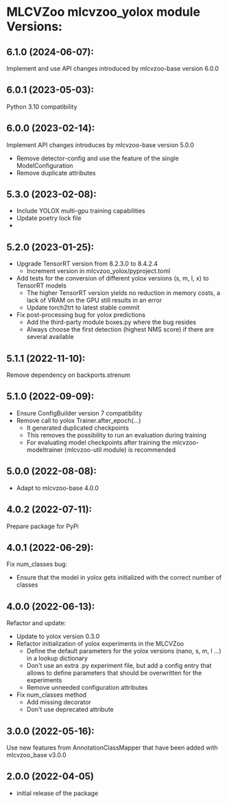 # MLCVZoo mlcvzoo_yolox module Versions:

6.1.0 (2024-06-07):
------------------
Implement and use API changes introduced by mlcvzoo-base version 6.0.0

6.0.1 (2023-05-03):
------------------
Python 3.10 compatibility

6.0.0 (2023-02-14):
------------------
Implement API changes introduces by mlcvzoo-base version 5.0.0
- Remove detector-config and use the feature of the single ModelConfiguration
- Remove duplicate attributes

5.3.0 (2023-02-08):
------------------
- Include YOLOX multi-gpu training capabilities
- Update poetry lock file
-
5.2.0 (2023-01-25):
------------------
- Upgrade TensorRT version from 8.2.3.0 to 8.4.2.4
  - Increment version in mlcvzoo_yolox/pyproject.toml
- Add tests for the conversion of different yolox versions (s, m, l, x) to TensorRT models
  - The higher TensorRT version yields no reduction in memory costs,
    a lack of VRAM on the GPU still results in an error
  - Update torch2trt to latest stable commit
- Fix post-processing bug for yolox predictions
  - Add the third-party module boxes.py where the bug resides
  - Always choose the first detection (highest NMS score) if there are several available

5.1.1 (2022-11-10):
------------------
Remove dependency on backports.strenum

5.1.0 (2022-09-09):
------------------
- Ensure ConfigBuilder version 7 compatibility
- Remove call to yolox Trainer.after_epoch(...)
  - It generated duplicated checkpoints
  - This removes the possibility to run an evaluation during training
  - For evaluating model checkpoints after training the mlcvzoo-modeltrainer
    (mlcvzoo-util module) is recommended

5.0.0 (2022-08-08):
------------------
- Adapt to mlcvzoo-base 4.0.0

4.0.2 (2022-07-11):
------------------
Prepare package for PyPi

4.0.1 (2022-06-29):
------------------
Fix num_classes bug:
- Ensure that the model in yolox gets initialized with the correct number of classes

4.0.0 (2022-06-13):
------------------
Refactor and update:
- Update to yolox version 0.3.0
- Refactor initialization of yolox experiments in the MLCVZoo
  - Define the default parameters for the yolox versions (nano, s, m, l ...) in a lookup dictionary
  - Don't use an extra .py experiment file, but add a config entry that allows to
    define parameters that should be overwritten for the experiments
  - Remove unneeded configuration attributes
- Fix num_classes method
  - Add missing decorator
  - Don't use deprecated attribute

3.0.0 (2022-05-16):
------------------
Use new features from AnnotationClassMapper that have been added with mlcvzoo_base v3.0.0

2.0.0 (2022-04-05)
------------------
- initial release of the package
